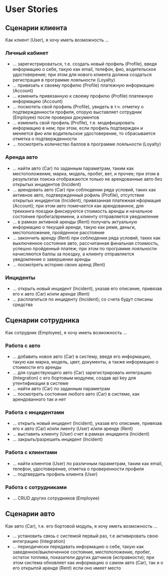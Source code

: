 # User Stories

## Сценарии клиента

Как клиент (User), я хочу иметь возможность ...

### Личный кабинет

- ... зарегистрироваться, т.е. создать новый профиль (Profile), введя информацию о себе, такую как email, телефон, фио, водительское удостоверение; при этом для нового клиента должна создаться регистрация в программе лояльности (Loyalty)
- ... привязать к своему профилю (Profile) платежную информацию (Account)
- ... изменить привязанную к своему профилю (Profile) платежную информацию (Account)
- ... посмотеть свой профиль (Profile), увидеть в т.ч. отметку о подтвержденности профиля, оторую выставляет сотрудник (Employee) после проверки документов
- ... изменить свой профиль (Profile), т.е. модифицировать информацию в нем; при этом, если профиль подтвержден и меняется фио или водительское удостоверение, то сбрасывается отметка о подтвержденности
- ... посмотреть количество баллов в программе лояльности (Loyalty)

### Аренда авто

- ... найти авто (Car) по заданным параметрам, таким как местоположенме, марка, модель, пробег, вет, и прочее; при этом в результатах поиска отображаются только не арендованные авто без открытых инцидентов (Incident)
- ... арендовать авто (Car) при соблюдении ряда условий, таких как активное авто, подтвержденный рофиль (Profile), отсутствие открытых инцидентов (Incident), привязанная платежная нформация (Account); при этом авто помечается как арендованное, для треккинга поездки фиксируются стоимость аренды и начальное состояние пробега/времени, а клиенту отправляется уведомление
- ... в рамках активной аренды (Rent) получать актуальную информацию о текущей аренде, такую как ремя, деньги, местоположение, пройденное расстояние
- ... закончить аренду (Rent) при соблюдении ряда условий, таких как выключенное состояние авто, рассчитанная финальная стоимость, успешно пройденный платеж; при этом по программе лояльности начисляются баллы за поездку, а клиенту отправляется уведомление о завершении аренды
- ... посмотреть историю своих аренд (Rent)

### Инциденты

- ... открыть новый инцидент (Incident), указав его описание, привязав его к авто (Car) и/или аренде (Rent)
- ... расплатиться по инциденту (Incident); со счета будут списаны средства

## Сценарии сотрудника

Как сотрудник (Employee), я хочу иметь возможность ...

### Работа с авто

- ... добавить новое авто (Car) в систему, введя его информацию, такую как марка, модель, цвет, документы, а также информацию о стоимости его аренды
- ... для существующего авто (Car) зарегистрировать интеграцию (Integration) с его бортовым модулем, создав api key для утентификации в системе
- ... найти авто (Car) по заданным параметрам
- ... посмотреть состояние любого авто (Car) в системе, как арендованного так и нет

### Работа с инцидентами

- ... открыть новый инцидент (Incident), указав его описание, привязав его к авто (Car) и/или лиенту (User) и/или аренде (Rent)
- ... выставить клиенту (User) счет в рамках инцидента (Incident)
- ... закрыть/разрешить инцидент (Incident)
  
### Работа с клиентами

- ... найти клиентов (User) по различным параметрам, таким как email, телефон, удостоверение, отметка о проверенности профиля
- ... подтвердить профиль клиента (User)

### Работа с сотрудниками

- ... CRUD других сотрудников (Employee)

## Сценарии авто

Как авто (Car), т.е. его бортовой модуль, я хочу иметь возможность ...

- ... установить связь с системой первый раз, т.е активировать свою интеграцию (Integration)
- ... периодически передавать информацию о себе, такую как заведенное/выключенное состояние, местоположение, пробег, остаток топлива, показатели других датчиков (исправности); при этом система обновляет как информацию о самом авто (Car), так и о его открытой аренде (Rent) если оно имеет место
